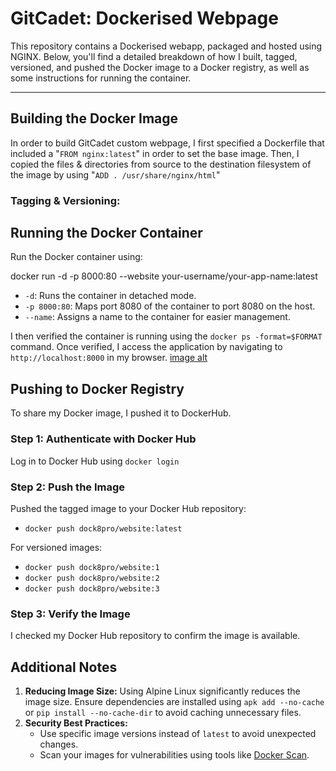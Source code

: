 # GitCadet: Dockerised Webpage

This repository contains a Dockerised webapp, packaged and hosted using NGINX. Below, you'll find a detailed breakdown of how I built, tagged, versioned, and pushed the Docker image to a Docker registry, as well as some instructions for running the container.

---

## Building the Docker Image
In order to build GitCadet custom webpage, I first specified a Dockerfile that included a "`FROM nginx:latest`" in order to set the base image. Then, I copied the files & directories from source to the destination filesystem of the image by using "`ADD . /usr/share/nginx/html`"


### Tagging & Versioning:



## Running the Docker Container

Run the Docker container using:

docker run -d -p 8000:80 --website your-username/your-app-name:latest

- `-d`: Runs the container in detached mode.
- `-p 8000:80`: Maps port 8080 of the container to port 8080 on the host.
- `--name`: Assigns a name to the container for easier management.

I then verified the container is running using the `docker ps -format=$FORMAT` command. Once verified, I access the application by navigating to `http://localhost:8000` in my browser.
[image alt](https://github.com/GitCadet/gcwebapp-docker/blob/main/Screenshot%202025-01-21%20at%2014.14.40.png?raw=true)

## Pushing to Docker Registry

To share my Docker image, I pushed it to DockerHub.

### Step 1: Authenticate with Docker Hub

Log in to Docker Hub using `docker login`

### Step 2: Push the Image

Pushed the tagged image to your Docker Hub repository:
- `docker push dock8pro/website:latest`

For versioned images:
- `docker push dock8pro/website:1`
- `docker push dock8pro/website:2`
- `docker push dock8pro/website:3`

### Step 3: Verify the Image

I checked my Docker Hub repository to confirm the image is available.

## Additional Notes

1. **Reducing Image Size:** Using Alpine Linux significantly reduces the image size. Ensure dependencies are installed using `apk add --no-cache` or `pip install --no-cache-dir` to avoid caching unnecessary files.
2. **Security Best Practices:**
   - Use specific image versions instead of `latest` to avoid unexpected changes.
   - Scan your images for vulnerabilities using tools like [Docker Scan](https://docs.docker.com/engine/scan/).

